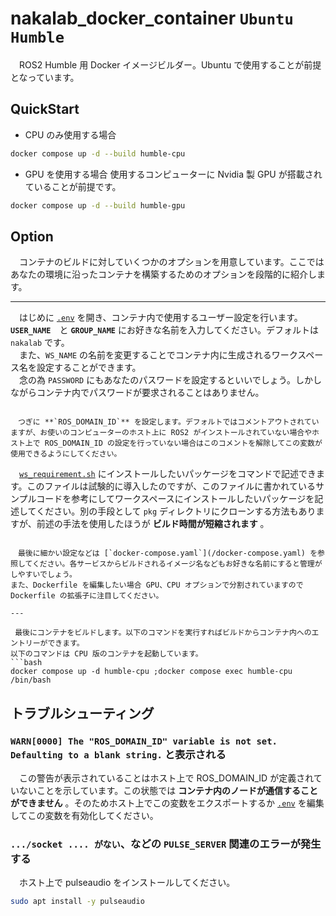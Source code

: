 # nakalab_docker_container `Ubuntu Humble`
　ROS2 Humble 用 Docker イメージビルダー。Ubuntu で使用することが前提となっています。

## QuickStart
- CPU のみ使用する場合
```bash
docker compose up -d --build humble-cpu
```

- GPU を使用する場合
    使用するコンピューターに Nvidia 製 GPU が搭載されていることが前提です。
```bash
docker compose up -d --build humble-gpu
```

## Option
　コンテナのビルドに対していくつかのオプションを用意しています。ここではあなたの環境に沿ったコンテナを構築するためのオプションを段階的に紹介します。

---

　はじめに [`.env`](/.env) を開き、コンテナ内で使用するユーザー設定を行います。**`USER_NAME`**　と **`GROUP_NAME`** にお好きな名前を入力してください。デフォルトは `nakalab` です。<br>
　また、`WS_NAME` の名前を変更することでコンテナ内に生成されるワークスペース名を設定することができます。<br>
　念の為 `PASSWORD` にもあなたのパスワードを設定するといいでしょう。しかしながらコンテナ内でパスワードが要求されることはありません。

```

　つぎに **`ROS_DOMAIN_ID`** を設定します。デフォルトではコメントアウトされていますが、お使いのコンピューターのホスト上に ROS2 がインストールされていない場合やホスト上で ROS_DOMAIN_ID の設定を行っていない場合はこのコメントを解除してこの変数が使用できるようにしてください。

```

　[`ws_requirement.sh`](/ws_requirement.sh) にインストールしたいパッケージをコマンドで記述できます。このファイルは試験的に導入したのですが、このファイルに書かれているサンプルコードを参考にしてワークスペースにインストールしたいパッケージを記述してください。別の手段として `pkg` ディレクトリにクローンする方法もありますが、前述の手法を使用したほうが **ビルド時間が短縮されます** 。

```　

　最後に細かい設定などは [`docker-compose.yaml`](/docker-compose.yaml) を参照してください。各サービスからビルドされるイメージ名などもお好きな名前にすると管理がしやすいでしょう。
また、Dockerfile を編集したい場合 GPU、CPU オプションで分割されていますので Dockerfile の拡張子に注目してください。

---

 最後にコンテナをビルドします。以下のコマンドを実行すればビルドからコンテナ内へのエントリーができます。
以下のコマンドは CPU 版のコンテナを起動しています。
```bash
docker compose up -d humble-cpu ;docker compose exec humble-cpu /bin/bash
```

## トラブルシューティング
### `WARN[0000] The "ROS_DOMAIN_ID" variable is not set. Defaulting to a blank string.` と表示される
　この警告が表示されていることはホスト上で ROS_DOMAIN_ID が定義されていないことを示しています。この状態では **コンテナ内のノードが通信することができません** 。そのためホスト上でこの変数をエクスポートするか [`.env`](/.env) を編集してこの変数を有効化してください。

### `.../socket .... がない`、などの `PULSE_SERVER` 関連のエラーが発生する
　ホスト上で pulseaudio をインストールしてください。
```bash
sudo apt install -y pulseaudio
```

